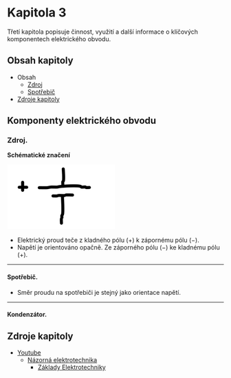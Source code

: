 # Kapitola 3
Třetí kapitola popisuje činnost, využití a další informace o klíčových komponentech elektrického obvodu.



## Obsah kapitoly
- Obsah
    - [Zdroj](#zdroj)
    - [Spotřebič](#spotřebič)
- [Zdroje kapitoly](#zdroje-kapitoly)



## Komponenty elektrického obvodu

### Zdroj.
**Schématické značení**

![Schématické značení zdroje](../img/ilustrace_7.png)

- Elektrický proud teče z kladného pólu (+) k zápornému pólu (−).
- Napětí je orientováno opačně. Ze záporného pólu (−) ke kladnému pólu (+).

<hr>


#### Spotřebič.
- Směr proudu na spotřebiči je stejný jako orientace napětí.

<hr>


#### Kondenzátor.



## Zdroje kapitoly
- [Youtube](https://youtube.com/)
    - [Názorná elektrotechnika](https://youtube.com/@nazornaelektrotechnika)
        - [Základy Elektrotechniky](https://youtube.com/playlist?list=PL3r1xGSQfP9TBwvTqYEf6E-L9duHQbnir)